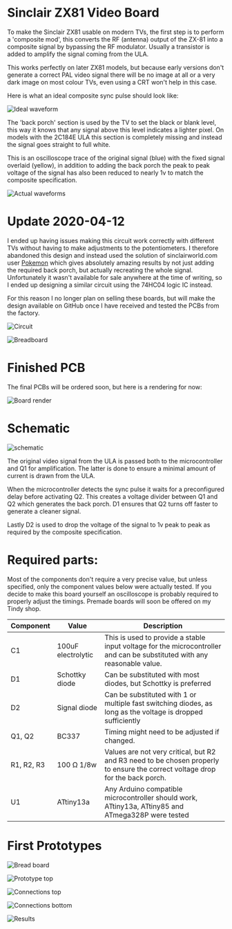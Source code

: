 # Sinclair ZX81 Video Board
To make the Sinclair ZX81 usable on modern TVs, the first step is to perform a 'composite mod', this converts the RF (antenna) output of the ZX-81 into a composite signal by bypassing the RF modulator. Usually a transistor is added to amplify the signal coming from the ULA. 

This works perfectly on later ZX81 models, but because early versions don't generate a correct PAL video signal there will be no image at all or a very dark image on most colour TVs, even using a CRT won't help in this case.

Here is what an ideal composite sync pulse should look like:

![Ideal waveform](img_001.jpg)

The 'back porch' section is used by the TV to set the black or blank level, this way it knows that any signal above this level indicates a lighter pixel. On models with the 2C184E ULA this section is completely missing and instead the signal goes straight to full white. 

This is an oscilloscope trace of the original signal (blue) with the fixed signal overlaid (yellow), in addition to adding the back porch the peak to peak voltage of the signal has also been reduced to nearly 1v to match the composite specification.

![Actual waveforms](img_002.png)

# Update 2020-04-12

I ended up having issues making this circuit work correctly with different TVs without having to make adjustments to the potentiometers. I therefore abandoned this design and instead used the solution of sinclairworld.com user [Pokemon](https://www.sinclairzxworld.com/viewtopic.php?f=6&t=840) which gives absolutely amazing results by not just adding the required back porch, but actually recreating the whole signal. Unfortunately it wasn't available for sale anywhere at the time of writing, so I ended up designing a similar circuit using the 74HC04 logic IC instead. 

For this reason I no longer plan on selling these boards, but will make the design available on GitHub once I have received and tested the PCBs from the factory.

![Circuit](composite_img_001.png)

![Breadboard](composite_img_002.jpg)

# Finished PCB

The final PCBs will be ordered soon, but here is a rendering for now:

![Board render](img_009.png)

# Schematic 

![schematic](img_003.png)

The original video signal from the ULA is passed both to the microcontroller and Q1 for amplification. The latter is done to ensure a minimal amount of current is drawn from the ULA. 

When the microcontroller detects the sync pulse it waits for a preconfigured delay before activating Q2. This creates a voltage divider between Q1 and Q2 which generates the back porch. D1 ensures that Q2 turns off faster to generate a cleaner signal. 

Lastly D2 is used to drop the voltage of the signal to 1v peak to peak as required by the composite specification.

# Required parts:

Most of the components don't require a very precise value, but unless specified, only the component values below were actually tested. If you decide to make this board yourself an oscilloscope is probably required to properly adjust the timings. Premade boards will soon be offered on my Tindy shop. 

| Component     | Value              | Description  |
| ------------- |--------------------| -----|
| C1            | 100uF electrolytic | This is used to provide a stable input voltage for the microcontroller and can be substituted with any reasonable value.  |
| D1            | Schottky diode     | Can be substituted with most diodes, but Schottky is preferred |
| D2            | Signal diode       | Can be substituted with 1 or multiple fast switching diodes, as long as the voltage is dropped sufficiently |
| Q1, Q2        | BC337              | Timing might need to be adjusted if changed. | 
| R1, R2, R3    | 100 Ω 1/8w          | Values are not very critical, but R2 and R3 need to be chosen properly to ensure the correct voltage drop for the back porch.     |
| U1            | ATtiny13a          | Any Arduino compatible microcontroller should work, ATtiny13a, ATtiny85 and ATmega328P were tested |


# First Prototypes

![Bread board](img_004.jpg)

![Prototype top](img_005.jpg)

![Connections top](img_006.jpg)

![Connections bottom](img_007.jpg)

![Results](img_008.jpg)